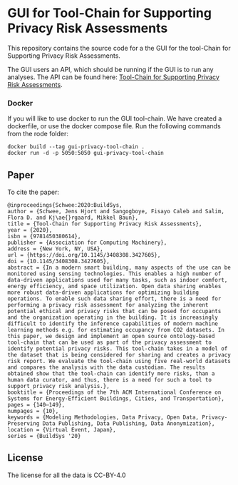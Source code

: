 # GUI for Tool-Chain for Supporting Privacy Risk Assessments
This repository contains the source code for a the GUI for the tool-Chain for Supporting Privacy Risk Assessments.

The GUI users an API, which should be running if the GUI is to run any analyses. The API can be found here: [Tool-Chain for Supporting Privacy Risk Assessments](https://github.com/EBC-Annex-79/Tool-chain_for_supporting_privacy_risk_assessments).

### Docker
If you will like to use docker to run the GUI tool-chain. 
We have created a dockerfile, or use the docker compose file.
Run the following commands from the rode folder:
```
docker build --tag gui-privacy-tool-chain .
docker run -d -p 5050:5050 gui-privacy-tool-chain
```
## Paper
To cite the paper:
```
@inproceedings{Schwee:2020:BuildSys,
author = {Schwee, Jens Hjort and Sangogboye, Fisayo Caleb and Salim, Flora D. and Kj\ae{}rgaard, Mikkel Baun},
title = {Tool-Chain for Supporting Privacy Risk Assessments},
year = {2020},
isbn = {9781450380614},
publisher = {Association for Computing Machinery},
address = {New York, NY, USA},
url = {https://doi.org/10.1145/3408308.3427605},
doi = {10.1145/3408308.3427605},
abstract = {In a modern smart building, many aspects of the use can be monitored using sensing technologies. This enables a high number of data-driven applications used for many tasks, such as indoor comfort, energy efficiency, and space utilization. Open data sharing enables more robust data-driven applications for optimizing building operations. To enable such data sharing effort, there is a need for performing a privacy risk assessment for analyzing the inherent potential ethical and privacy risks that can be posed for occupants and the organization operating in the building. It is increasingly difficult to identify the inference capabilities of modern machine learning methods e.g. for estimating occupancy from CO2 datasets. In this paper, we design and implement an open source ontology-based tool-chain that can be used as part of the privacy assessment to identify potential privacy risks. This tool-chain takes in a model of the dataset that is being considered for sharing and creates a privacy risk report. We evaluate the tool-chain using five real-world datasets and compares the analysis with the data custodian. The results obtained show that the tool-chain can identify more risks, than a human data curator, and thus, there is a need for such a tool to support privacy risk analysis.},
booktitle = {Proceedings of the 7th ACM International Conference on Systems for Energy-Efficient Buildings, Cities, and Transportation},
pages = {140–149},
numpages = {10},
keywords = {Modeling Methodologies, Data Privacy, Open Data, Privacy-Preserving Data Publishing, Data Publishing, Data Anonymization},
location = {Virtual Event, Japan},
series = {BuildSys '20}
```

## License
The license for all the data is CC-BY-4.0
